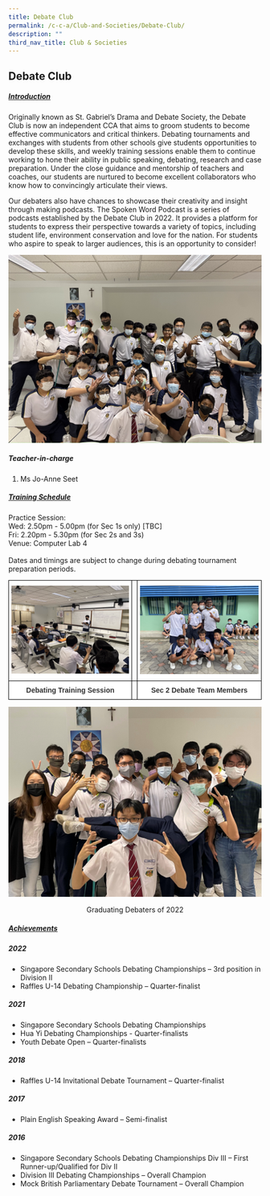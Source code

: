 ```yaml
---
title: Debate Club
permalink: /c-c-a/Club-and-Societies/Debate-Club/
description: ""
third_nav_title: Club & Societies
---
```

## Debate Club

##### <u>Introduction</u>

Originally known as St. Gabriel’s Drama and Debate Society, the Debate Club is now an independent CCA that aims to groom students to become effective communicators and critical thinkers. Debating tournaments and exchanges with students from other schools give students opportunities to develop these skills, and weekly training sessions enable
them to continue working to hone their ability in public speaking, debating, research and case preparation. Under the close guidance and mentorship of teachers and coaches, our students are nurtured to become excellent collaborators who know how to convincingly articulate their views.

Our debaters also have chances to showcase their creativity and insight through making podcasts. The Spoken Word Podcast is a series of podcasts established by the Debate Club in 2022. It provides a platform for students to express their perspective towards a variety of topics, including student life, environment conservation and love for the nation. For students who aspire to speak to larger audiences, this is an opportunity to consider!

![](/images/CCA/Clubs%20&%20Societies/Debate%20Club/Debate%20Club.png)

##### Teacher-in-charge
1.  Ms Jo-Anne Seet

##### <u>Training Schedule </u>
Practice Session:
<br>
Wed: 2.50pm - 5.00pm (for Sec 1s only) [TBC]
<br>
Fri: 2.20pm - 5.30pm (for Sec 2s and 3s)
<br>
Venue: Computer Lab 4
<br><br>
Dates and timings are subject to change during debating tournament preparation periods.
<br>

<style type="text/css">
.tg  {border-collapse:collapse;border-spacing:0;}
.tg td{border-color:black;border-style:solid;border-width:1px;font-family:Arial, sans-serif;font-size:14px;
  overflow:hidden;padding:10px 5px;word-break:normal;}
.tg th{border-color:black;border-style:solid;border-width:1px;font-family:Arial, sans-serif;font-size:14px;
  font-weight:normal;overflow:hidden;padding:10px 5px;word-break:normal;}
.tg .tg-tlx9{background-color:#FFF;color:#333;text-align:center;vertical-align:top}
.tg .tg-apyk{background-color:#FFF;color:#333;font-weight:bold;text-align:center;vertical-align:top}
</style>
<table class="tg">
<thead>
<tr>
    <th class="tg-tlx9"><img style="width:100%" src="/images/CCA/Clubs%20&%20Societies/Debate%20Club/Debate%20Training%20Session.png"></th>
	<th class="tg-tlx9"></th>
    <th class="tg-tlx9"><img class="tg-tlx9"><img style="width:100%" src="/images/CCA/Clubs%20&%20Societies/Debate%20Club/Sec%202%20Debate%20Team%20Members.png">
    </th>
  </th></tr>
</thead>
<tbody>
	  <tr>
				<td class="tg-apyk"><span style="font-weight:bold;background-color:transparent">Debating Training Session</span></td>
    <td class="tg-apyk"><br></td>
    <td class="tg-apyk">Sec 2 Debate Team Members
  </tr>
</tbody>
</table>

![](/images/CCA/Clubs%20&%20Societies/Debate%20Club/Graduating%20Debaters%20of%202022.png)
<center>Graduating Debaters of 2022 </center>

##### <u>Achievements</u>
##### 2022
* Singapore Secondary Schools Debating Championships – 3rd position in Division II
* Raffles U-14 Debating Championship – Quarter-finalist

##### 2021
* Singapore Secondary Schools Debating Championships
* Hua Yi Debating Championships - Quarter-finalists
* Youth Debate Open – Quarter-finalists

##### 2018
* Raffles U-14 Invitational Debate Tournament – Quarter-finalist

##### 2017
* Plain English Speaking Award – Semi-finalist 

##### 2016
* Singapore Secondary Schools Debating Championships Div III – First Runner-up/Qualified for Div II
* Division III Debating Championships – Overall Champion
* Mock British Parliamentary Debate Tournament – Overall Champion

